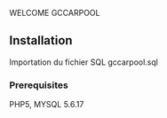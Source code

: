WELCOME GCCARPOOL

## Installation

Importation du fichier SQL gccarpool.sql


### Prerequisites

PHP5,
MYSQL 5.6.17
